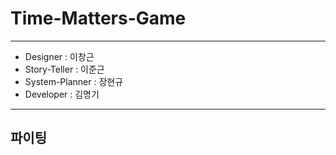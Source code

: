# Time-Matters-Game
 
---

- Designer : 이창근
- Story-Teller : 이준근
- System-Planner : 장현규
- Developer : 김명기

---

## 파이팅
